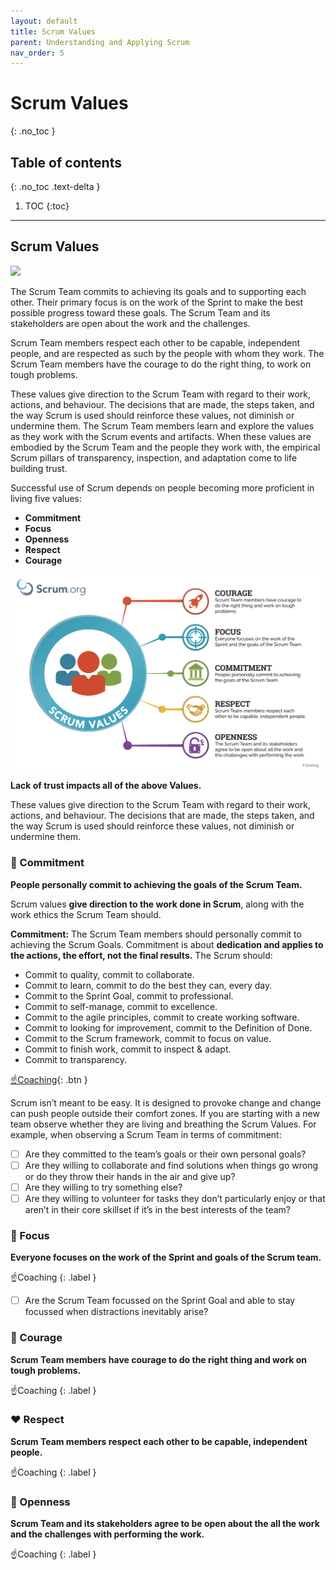 ```yaml
---
layout: default
title: Scrum Values
parent: Understanding and Applying Scrum
nav_order: 5
---
```


# Scrum Values
{: .no_toc }

## Table of contents
{: .no_toc .text-delta }

1. TOC
{:toc}

---

## Scrum Values

<img src="/psm/docs/understanding-and-applying-scrum/assets/lists-63d25bd8.png">

The Scrum Team commits to achieving its goals and to supporting each other. Their primary focus is on the work of the Sprint to make the best possible progress toward these goals. The Scrum Team and its stakeholders are open about the work and the challenges.

Scrum Team members respect each other to be capable, independent people, and are respected as such by the people with whom they work. The Scrum Team members have the courage to do the right thing, to work on tough problems.

These values give direction to the Scrum Team with regard to their work, actions, and behaviour. The decisions that are made, the steps taken, and the way Scrum is used should reinforce these values, not diminish or undermine them. The Scrum Team members learn and explore the values as they work with the Scrum events and artifacts. When these values are embodied by the Scrum Team and the people they work with, the empirical Scrum pillars of transparency, inspection, and adaptation come to life building trust.

Successful use of Scrum depends on people becoming more proficient in living five values:
- **Commitment**
- **Focus**
- **Openness**
- **Respect**
- **Courage**

![](assets/scrum-values-412c2340.png)

**Lack of trust impacts all of the above Values.**

These values give direction to the Scrum Team with regard to their work, actions, and behaviour. The decisions that are made, the steps taken, and the way Scrum is used should reinforce these values, not diminish or undermine them.

### 🤝 Commitment

**People personally commit to achieving the goals of the Scrum Team.**

Scrum values **give direction to the work done in Scrum**, along with the work ethics the Scrum Team should.

**Commitment:** The Scrum Team members should personally commit to achieving the Scrum Goals. Commitment is about **dedication and applies to the actions, the effort, not the final results.** The Scrum should:

- Commit to quality, commit to collaborate.
- Commit to learn, commit to do the best they can, every day.
- Commit to the Sprint Goal, commit to professional.
- Commit to self-manage, commit to excellence.
- Commit to the agile principles, commit to create working software.
- Commit to looking for improvement, commit to the Definition of Done.
- Commit to the Scrum framework, commit to focus on value.
- Commit to finish work, commit to inspect & adapt.
- Commit to transparency.

[☝️Coaching](){: .btn }

Scrum isn’t meant to be easy. It is designed to provoke change and change can push people outside their comfort zones. If you are starting with a new team observe whether they are living and breathing the Scrum Values. For example, when observing a Scrum Team in terms of commitment:

- [ ] Are they committed to the team’s goals or their own personal goals?
- [ ] Are they willing to collaborate and find solutions when things go wrong or do they throw their hands in the air and give up?
- [ ] Are they willing to try something else?
- [ ] Are they willing to volunteer for tasks they don’t particularly enjoy or that aren’t in their core skillset if it’s in the best interests of the team?

### 🎯 Focus

**Everyone focuses on the work of the Sprint and goals of the Scrum team.**

☝️Coaching
{: .label }

- [ ] Are the Scrum Team focussed on the Sprint Goal and able to stay focussed when distractions inevitably arise?

### 🦁 Courage

**Scrum Team members have courage to do the right thing and work on tough problems.**

☝️Coaching
{: .label }

### ❤️ Respect

**Scrum Team members respect each other to be capable, independent people.**

☝️Coaching
{: .label }

### 🚪 Openness

**Scrum Team and its stakeholders agree to be open about the all the work and the challenges with performing the work.**

☝️Coaching
{: .label }

